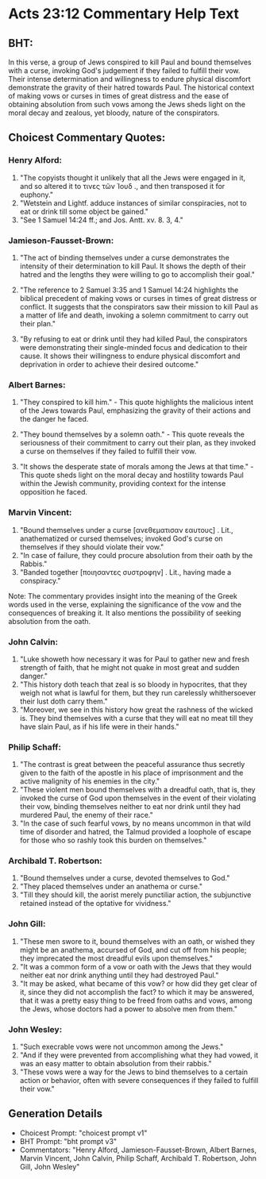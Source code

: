 # Acts 23:12 Commentary Help Text

## BHT:
In this verse, a group of Jews conspired to kill Paul and bound themselves with a curse, invoking God's judgement if they failed to fulfill their vow. Their intense determination and willingness to endure physical discomfort demonstrate the gravity of their hatred towards Paul. The historical context of making vows or curses in times of great distress and the ease of obtaining absolution from such vows among the Jews sheds light on the moral decay and zealous, yet bloody, nature of the conspirators.

## Choicest Commentary Quotes:
### Henry Alford:
1. "The copyists thought it unlikely that all the Jews were engaged in it, and so altered it to τινες τῶν Ἰουδ ., and then transposed it for euphony."
2. "Wetstein and Lightf. adduce instances of similar conspiracies, not to eat or drink till some object be gained."
3. "See 1 Samuel 14:24 ff.; and Jos. Antt. xv. 8. 3, 4."

### Jamieson-Fausset-Brown:
1. "The act of binding themselves under a curse demonstrates the intensity of their determination to kill Paul. It shows the depth of their hatred and the lengths they were willing to go to accomplish their goal."

2. "The reference to 2 Samuel 3:35 and 1 Samuel 14:24 highlights the biblical precedent of making vows or curses in times of great distress or conflict. It suggests that the conspirators saw their mission to kill Paul as a matter of life and death, invoking a solemn commitment to carry out their plan."

3. "By refusing to eat or drink until they had killed Paul, the conspirators were demonstrating their single-minded focus and dedication to their cause. It shows their willingness to endure physical discomfort and deprivation in order to achieve their desired outcome."

### Albert Barnes:
1. "They conspired to kill him." - This quote highlights the malicious intent of the Jews towards Paul, emphasizing the gravity of their actions and the danger he faced.

2. "They bound themselves by a solemn oath." - This quote reveals the seriousness of their commitment to carry out their plan, as they invoked a curse on themselves if they failed to fulfill their vow.

3. "It shows the desperate state of morals among the Jews at that time." - This quote sheds light on the moral decay and hostility towards Paul within the Jewish community, providing context for the intense opposition he faced.

### Marvin Vincent:
1. "Bound themselves under a curse [ανεθεματισαν εαυτους] . Lit., anathematized or cursed themselves; invoked God's curse on themselves if they should violate their vow."
2. "In case of failure, they could procure absolution from their oath by the Rabbis."
3. "Banded together [ποιησαντες συστροφην] . Lit., having made a conspiracy."

Note: The commentary provides insight into the meaning of the Greek words used in the verse, explaining the significance of the vow and the consequences of breaking it. It also mentions the possibility of seeking absolution from the oath.

### John Calvin:
1. "Luke showeth how necessary it was for Paul to gather new and fresh strength of faith, that he might not quake in most great and sudden danger."
2. "This history doth teach that zeal is so bloody in hypocrites, that they weigh not what is lawful for them, but they run carelessly whithersoever their lust doth carry them."
3. "Moreover, we see in this history how great the rashness of the wicked is. They bind themselves with a curse that they will eat no meat till they have slain Paul, as if his life were in their hands."

### Philip Schaff:
1. "The contrast is great between the peaceful assurance thus secretly given to the faith of the apostle in his place of imprisonment and the active malignity of his enemies in the city." 
2. "These violent men bound themselves with a dreadful oath, that is, they invoked the curse of God upon themselves in the event of their violating their vow, binding themselves neither to eat nor drink until they had murdered Paul, the enemy of their race." 
3. "In the case of such fearful vows, by no means uncommon in that wild time of disorder and hatred, the Talmud provided a loophole of escape for those who so rashly took this burden on themselves."

### Archibald T. Robertson:
1. "Bound themselves under a curse, devoted themselves to God."
2. "They placed themselves under an anathema or curse."
3. "Till they should kill, the aorist merely punctiliar action, the subjunctive retained instead of the optative for vividness."

### John Gill:
1. "These men swore to it, bound themselves with an oath, or wished they might be an anathema, accursed of God, and cut off from his people; they imprecated the most dreadful evils upon themselves."
2. "It was a common form of a vow or oath with the Jews that they would neither eat nor drink anything until they had destroyed Paul."
3. "It may be asked, what became of this vow? or how did they get clear of it, since they did not accomplish the fact? to which it may be answered, that it was a pretty easy thing to be freed from oaths and vows, among the Jews, whose doctors had a power to absolve men from them."

### John Wesley:
1. "Such execrable vows were not uncommon among the Jews."
2. "And if they were prevented from accomplishing what they had vowed, it was an easy matter to obtain absolution from their rabbis."
3. "These vows were a way for the Jews to bind themselves to a certain action or behavior, often with severe consequences if they failed to fulfill their vow."


## Generation Details
- Choicest Prompt: "choicest prompt v1"
- BHT Prompt: "bht prompt v3"
- Commentators: "Henry Alford, Jamieson-Fausset-Brown, Albert Barnes, Marvin Vincent, John Calvin, Philip Schaff, Archibald T. Robertson, John Gill, John Wesley"

